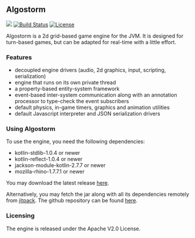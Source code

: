 ## Algostorm

[![](https://jitpack.io/v/andrei-heidelbacher/algostorm.svg)](https://jitpack.io/#andrei-heidelbacher/algostorm)
[![Build Status](https://travis-ci.org/andrei-heidelbacher/algostorm.png)](https://travis-ci.org/andrei-heidelbacher/algostorm)
[![License](http://img.shields.io/:license-apache-blue.svg?style=flat-square)](http://www.apache.org/licenses/LICENSE-2.0.html)

Algostorm is a 2d grid-based game engine for the JVM. It is designed for
turn-based games, but can be adapted for real-time with a little effort.

### Features
* decoupled engine drivers (audio, 2d graphics, input, scripting, serialization)
* engine that runs on its own private thread
* a property-based entity-system framework
* event-based inter-system communication along with an annotation processor to
type-check the event subscribers
* default physics, in-game timers, graphics and animation utilities
* default Javascript interpreter and JSON serialization drivers

### Using Algostorm
To use the engine, you need the following dependencies:
* kotlin-stdlib-1.0.4 or newer
* kotlin-reflect-1.0.4 or newer
* jackson-module-kotlin-2.7.7 or newer
* mozilla-rhino-1.7.7.1 or newer

You may download the latest release [here](https://github.com/andrei-heidelbacher/algostorm/releases).

Alternatively, you may fetch the jar along with all its dependencies remotely
from [jitpack](https://jitpack.io). The github repository can be found
[here](https://github.com/andrei-heidelbacher/algostorm).

### Licensing
The engine is released under the Apache V2.0 License.
